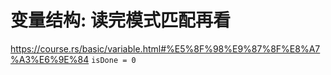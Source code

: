 # 变量结构: 读完模式匹配再看
https://course.rs/basic/variable.html#%E5%8F%98%E9%87%8F%E8%A7%A3%E6%9E%84
`isDone = 0`
